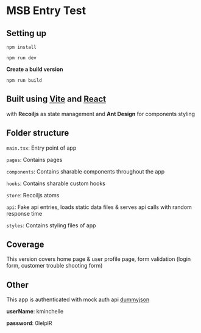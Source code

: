 # MSB Entry Test

## Setting up

`npm install`

`npm run dev`

**Create a build version**

`npm run build`

## Built using [Vite](https://vitejs.dev/) and [React](https://react.dev/)
with **Recoiljs** as state management and **Ant Design** for components styling

## Folder structure
`main.tsx`: Entry point of app

`pages`: Contains pages

`components`: Contains sharable components throughout the app

`hooks`: Contains sharable custom hooks

`store`: Recoiljs atoms

`api`: Fake api entries, loads static data files & serves api calls with random response time

`styles`: Contains styling files of app

## Coverage
This version covers home page & user profile page, form validation (login form, customer trouble shooting form)

## Other
This app is authenticated with mock auth api [dummyjson](https://dummyjson.com/docs/auth)

**userName**: kminchelle

**password**: 0lelplR
